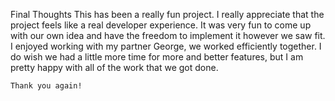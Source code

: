 Final Thoughts
    This has been a really fun project. I really appreciate that the project feels like a real developer experience. It was very fun to come up with our own idea and have the freedom to implement it however we saw fit. I enjoyed working with my partner George, we worked efficiently together. I do wish we had a little more time for more and better features, but I am pretty happy with all of the work that we got done.

    Thank you again!